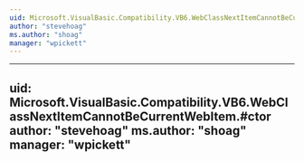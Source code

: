 ```yaml
---
uid: Microsoft.VisualBasic.Compatibility.VB6.WebClassNextItemCannotBeCurrentWebItem
author: "stevehoag"
ms.author: "shoag"
manager: "wpickett"
---
```


---
uid: Microsoft.VisualBasic.Compatibility.VB6.WebClassNextItemCannotBeCurrentWebItem.#ctor
author: "stevehoag"
ms.author: "shoag"
manager: "wpickett"
---
